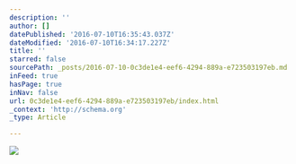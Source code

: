 ```yaml
---
description: ''
author: []
datePublished: '2016-07-10T16:35:43.037Z'
dateModified: '2016-07-10T16:34:17.227Z'
title: ''
starred: false
sourcePath: _posts/2016-07-10-0c3de1e4-eef6-4294-889a-e723503197eb.md
inFeed: true
hasPage: true
inNav: false
url: 0c3de1e4-eef6-4294-889a-e723503197eb/index.html
_context: 'http://schema.org'
_type: Article

---
```

![](https://the-grid-user-content.s3-us-west-2.amazonaws.com/7aef3c7f-134a-4a6e-9671-83e39b6c3bc5.jpg)